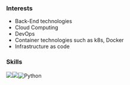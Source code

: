### Interests

* Back-End technologies
* Cloud Computing
* DevOps
* Container technologies such as k8s, Docker
* Infrastructure as code

### Skills

<img src="https://img.shields.io/badge/aws-232F3E?style=for-the-badge&logo=aws&logoColor=white"><img src="https://img.shields.io/badge/linux-696969?style=for-the-badge&logo=linux&logoColor=black"><img alt="Python" src ="https://img.shields.io/badge/Python-3776AB.svg?&style=for-the-badge&logo=Python&logoColor=white"/>





